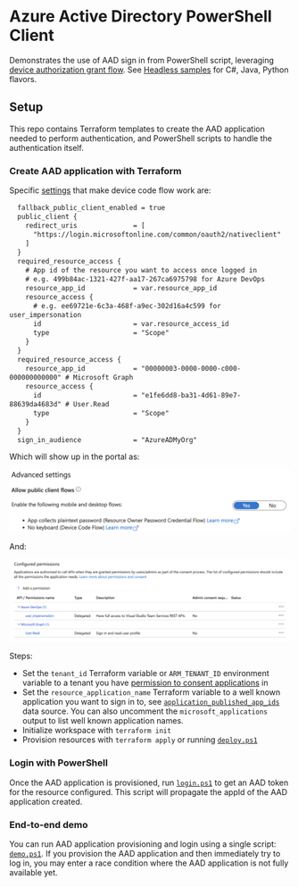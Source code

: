 # Azure Active Directory PowerShell Client

Demonstrates the use of AAD sign in from PowerShell script, leveraging [device authorization grant flow](https://learn.microsoft.com/azure/active-directory/develop/v2-oauth2-device-code). See [Headless samples](https://learn.microsoft.com/azure/active-directory/develop/sample-v2-code#headless) for C#, Java, Python flavors.

## Setup
This repo contains Terraform templates to create the AAD application needed to perform authentication, and PowerShell scripts to handle the authentication itself.

### Create AAD application with Terraform
Specific [settings](terraform/modules/application/main.tf) that make device code flow work are:

```hcl
  fallback_public_client_enabled = true 
  public_client {
    redirect_uris              = [
      "https://login.microsoftonline.com/common/oauth2/nativeclient"
    ]
  }
  required_resource_access {
    # App id of the resource you want to access once logged in
    # e.g. 499b84ac-1321-427f-aa17-267ca6975798 for Azure DevOps
    resource_app_id            = var.resource_app_id
    resource_access {
      # e.g. ee69721e-6c3a-468f-a9ec-302d16a4c599 for user_impersonation
      id                       = var.resource_access_id
      type                     = "Scope"
    }
  }
  required_resource_access {
    resource_app_id            = "00000003-0000-0000-c000-000000000000" # Microsoft Graph
    resource_access {
      id                       = "e1fe6dd8-ba31-4d61-89e7-88639da4683d" # User.Read
      type                     = "Scope"
    }
  }
  sign_in_audience             = "AzureADMyOrg"
```
Which will show up in the portal as:
<p align="center">
<img src="visuals/public-client.png" width="689">
</p>   
And:
<p align="center">
<img src="visuals/api-permissions.png" width="1033">
</p>   
Steps:  

- Set the `tenant_id` Terraform variable or `ARM_TENANT_ID` environment variable to a tenant you have [permission to consent applications](consent.md) in
- Set the `resource_application_name` Terraform variable to a well known application you want to sign in to, see [`application_published_app_ids`](https://registry.terraform.io/providers/hashicorp/azuread/latest/docs/data-sources/application_published_app_ids) data source. You can also uncomment the `microsoft_applications` output to list well known application names.
- Initialize workspace with `terraform init`
- Provision resources with `terraform apply` or running [`deploy.ps1`](scripts/deploy.ps1)

### Login with PowerShell
Once the AAD application is provisioned, run [`login.ps1`](scripts/login.ps1) to get an AAD token for the resource configured. This script will propagate the appId of the AAD application created.

### End-to-end demo
You can run AAD application provisioning and login using a single script: [`demo.ps1`](scripts/demo.ps1). If you provision the AAD application and then immediately try to log in, you may enter a race condition where the AAD application is not fully available yet.